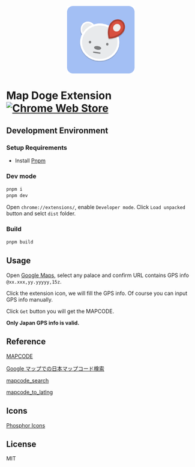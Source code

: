 <p align="center">
  <a href="https://github.com/acgotaku/japan-mapcode" target="_blank" rel="noopener noreferrer">
    <img width="180" src="./public/mapdoge.svg" alt="Map Doge logo">
  </a>
</p>

# Map Doge Extension [![Chrome Web Store](https://img.shields.io/chrome-web-store/v/kdidcmclcbggimojjpdbloljoolkojof.svg)](https://chrome.google.com/webstore/detail/map-doge-extension/kdidcmclcbggimojjpdbloljoolkojof?hl=en)

## Development Environment

### Setup Requirements

- Install [Pnpm](https://pnpm.io/installation)

### Dev mode

```bash
pnpm i
pnpm dev
```

Open `chrome://extensions/`, enable `Developer mode`. Click `Load unpacked` button and selct `dist` folder.

### Build

```bash
pnpm build
```

## Usage

Open [Google Maps](https://www.google.com/maps), select any palace and confirm URL contains GPS info `@xx.xxx,yy.yyyyy,15z`.

Click the extension icon, we will fill the GPS info. Of course you can input GPS info manually.

Click `Get` button you will get the MAPCODE.

**Only Japan GPS info is valid.**

## Reference

[MAPCODE](https://www.denso-solution.com/mapcode/)

[Google マップでの日本マップコード検索](https://japanmapcode.com)

[mapcode_search](https://www.drivenippon.com/mapcode/app/dn/mapcode_search.php)

[mapcode_to_latlng](https://www.drivenippon.com/mapcode/app/dn/mapcode_to_latlng.php)

## Icons

[Phosphor Icons](https://phosphoricons.com/)

## License

MIT
